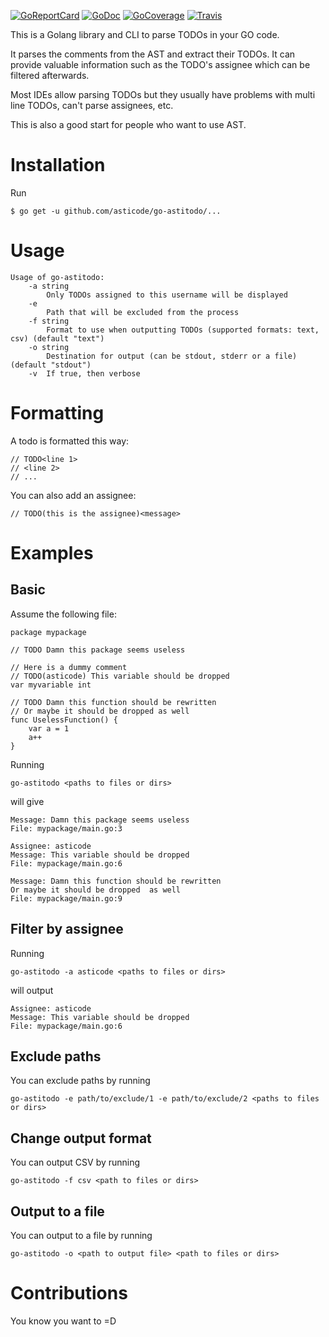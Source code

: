 [![GoReportCard](http://goreportcard.com/badge/github.com/asticode/go-astitodo)](http://goreportcard.com/report/github.com/asticode/go-astitodo)
[![GoDoc](https://godoc.org/github.com/asticode/go-astitodo?status.svg)](https://godoc.org/github.com/asticode/go-astitodo)
[![GoCoverage](https://cover.run/go/github.com/asticode/go-astitodo.svg)](https://cover.run/go/github.com/asticode/go-astitodo)
[![Travis](https://travis-ci.org/asticode/go-astitodo.svg?branch=master)](https://travis-ci.org/asticode/go-astitodo#)

This is a Golang library and CLI to parse TODOs in your GO code.

It parses the comments from the AST and extract their TODOs. It can provide valuable information such as the TODO's assignee which can be filtered afterwards.

Most IDEs allow parsing TODOs but they usually have problems with multi line TODOs, can't parse assignees, etc.

This is also a good start for people who want to use AST.

# Installation

Run 

    $ go get -u github.com/asticode/go-astitodo/...
    
# Usage

    Usage of go-astitodo:
        -a string
            Only TODOs assigned to this username will be displayed
        -e
            Path that will be excluded from the process
        -f string
            Format to use when outputting TODOs (supported formats: text, csv) (default "text")
        -o string
            Destination for output (can be stdout, stderr or a file) (default "stdout")
        -v  If true, then verbose
        
# Formatting

A todo is formatted this way:

    // TODO<line 1>
    // <line 2>
    // ...
       
You can also add an assignee:

    // TODO(this is the assignee)<message>
        
# Examples
## Basic

Assume the following file:

    package mypackage
    
    // TODO Damn this package seems useless
    
    // Here is a dummy comment
    // TODO(asticode) This variable should be dropped
    var myvariable int
    
    // TODO Damn this function should be rewritten
    // Or maybe it should be dropped as well
    func UselessFunction() {
    	var a = 1
    	a++
    }
    
Running

    go-astitodo <paths to files or dirs>
    
will give

    Message: Damn this package seems useless
    File: mypackage/main.go:3
    
    Assignee: asticode
    Message: This variable should be dropped
    File: mypackage/main.go:6
    
    Message: Damn this function should be rewritten
    Or maybe it should be dropped  as well
    File: mypackage/main.go:9
    
## Filter by assignee

Running

    go-astitodo -a asticode <paths to files or dirs>
    
will output

    Assignee: asticode
    Message: This variable should be dropped
    File: mypackage/main.go:6
 
## Exclude paths
    
You can exclude paths by running

    go-astitodo -e path/to/exclude/1 -e path/to/exclude/2 <paths to files or dirs>

## Change output format

You can output CSV by running

    go-astitodo -f csv <path to files or dirs>

## Output to a file

You can output to a file by running

    go-astitodo -o <path to output file> <path to files or dirs>
    
# Contributions

You know you want to =D